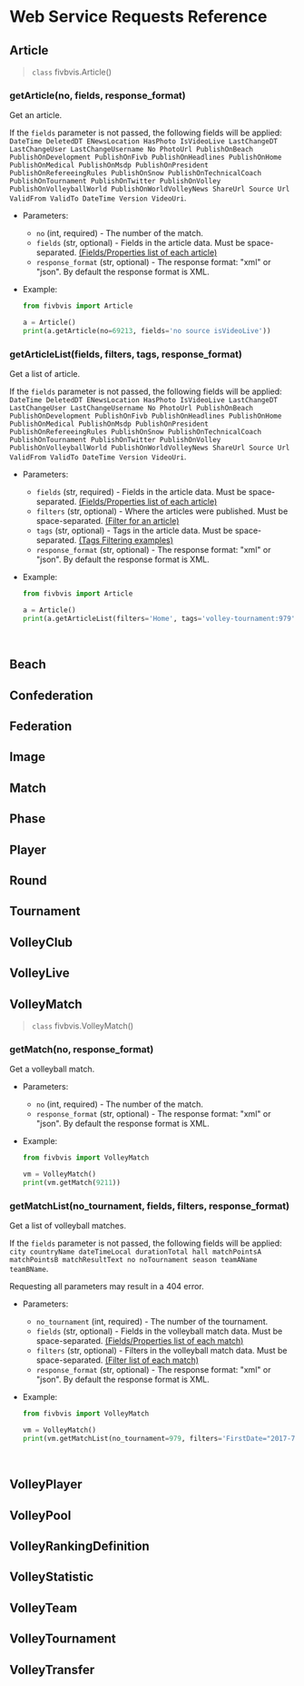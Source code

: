 # Web Service Requests Reference

## Article

>`class` fivbvis.Article()

### getArticle(no, fields, response_format)

Get an article.

If the `fields` parameter is not passed, the following fields will be applied: `DateTime DeletedDT ENewsLocation HasPhoto IsVideoLive LastChangeDT LastChangeUser LastChangeUsername No PhotoUrl PublishOnBeach PublishOnDevelopment PublishOnFivb PublishOnHeadlines PublishOnHome PublishOnMedical PublishOnMsdp PublishOnPresident PublishOnRefereeingRules PublishOnSnow PublishOnTechnicalCoach PublishOnTournament PublishOnTwitter PublishOnVolley PublishOnVolleyballWorld PublishOnWorldVolleyNews ShareUrl Source Url ValidFrom ValidTo DateTime Version VideoUri`.

- Parameters:
    - `no` (int, required) - The number of the match.
    - `fields` (str, optional) - Fields in the article data. Must be space-separated. [(Fields/Properties list of each article)](https://www.fivb.org/VisSDK/VisWebService/Article.html)
    - `response_format` (str, optional) - The response format: "xml" or "json". By default the response format is XML.

- Example:

    ```python
    from fivbvis import Article

    a = Article()
    print(a.getArticle(no=69213, fields='no source isVideoLive'))
    ```

### getArticleList(fields, filters, tags, response_format)

Get a list of article.

If the `fields` parameter is not passed, the following fields will be applied: `DateTime DeletedDT ENewsLocation HasPhoto IsVideoLive LastChangeDT LastChangeUser LastChangeUsername No PhotoUrl PublishOnBeach PublishOnDevelopment PublishOnFivb PublishOnHeadlines PublishOnHome PublishOnMedical PublishOnMsdp PublishOnPresident PublishOnRefereeingRules PublishOnSnow PublishOnTechnicalCoach PublishOnTournament PublishOnTwitter PublishOnVolley PublishOnVolleyballWorld PublishOnWorldVolleyNews ShareUrl Source Url ValidFrom ValidTo DateTime Version VideoUri`.

- Parameters:
    - `fields` (str, required) - Fields in the article data. Must be space-separated. [(Fields/Properties list of each article)](https://www.fivb.org/VisSDK/VisWebService/Article.html)
    - `filters` (str, optional) - Where the articles were published. Must be space-separated. [(Filter for an article)](https://www.fivb.org/VisSDK/VisWebService/ArticleFilter.html)
    - `tags` (str, optional) - Tags in the article data. Must be space-separated. [(Tags Filtering examples)](https://www.fivb.org/VisSDK/VisWebService/TagFiltering.html)
    - `response_format` (str, optional) - The response format: "xml" or "json". By default the response format is XML.

- Example:

    ```python
    from fivbvis import Article

    a = Article()
    print(a.getArticleList(filters='Home', tags='volley-tournament:979'))
    ```

<br>

## Beach

## Confederation

## Federation

## Image

## Match

## Phase

## Player

## Round

## Tournament

## VolleyClub

## VolleyLive

## VolleyMatch

>`class` fivbvis.VolleyMatch()

### getMatch(no, response_format)

Get a volleyball match.

- Parameters:
    - `no` (int, required) - The number of the match.
    - `response_format` (str, optional) - The response format: "xml" or "json". By default the response format is XML.

- Example:

    ```python
    from fivbvis import VolleyMatch

    vm = VolleyMatch()
    print(vm.getMatch(9211))
    ```

### getMatchList(no_tournament, fields, filters, response_format)

Get a list of volleyball matches.

If the `fields` parameter is not passed, the following fields will be applied: `city countryName dateTimeLocal durationTotal hall matchPointsA matchPointsB matchResultText no noTournament season teamAName teamBName`.

Requesting all parameters may result in a 404 error.

- Parameters:
    - `no_tournament` (int, required) - The number of the tournament.
    - `fields` (str, optional) - Fields in the volleyball match data. Must be space-separated. [(Fields/Properties list of each match)](https://www.fivb.org/VisSDK/VisWebService/#VolleyMatch.html)
    - `filters` (str, optional) - Filters in the volleyball match data. Must be space-separated. [(Filter list of each match)](https://www.fivb.org/VisSDK/VisWebService/VolleyMatchFilter.html)
    - `response_format` (str, optional) - The response format: "xml" or "json". By default the response format is XML.

- Example:

     ```python
    from fivbvis import VolleyMatch

    vm = VolleyMatch()
    print(vm.getMatchList(no_tournament=979, filters='FirstDate="2017-7-5" LastDate="2017-7-5"'))
    ```

<br>

## VolleyPlayer

## VolleyPool

## VolleyRankingDefinition

## VolleyStatistic

## VolleyTeam

## VolleyTournament

## VolleyTransfer
